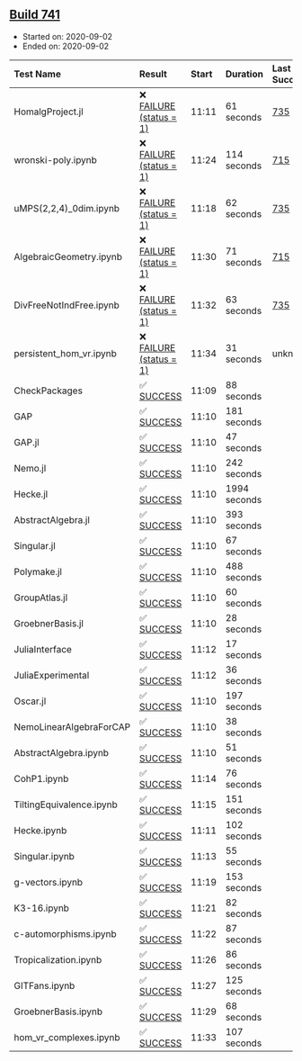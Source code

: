 ## [Build 741](https://oscarci.mathematik.uni-kl.de/job/oscar-stable/741/)

* Started on: 2020-09-02
* Ended on: 2020-09-02

| Test Name    | Result | Start | Duration | Last Success | First Failure |
|:-------------|:-------|:------|:---------|:-------------|:--------------|
| HomalgProject.jl | ❌ [FAILURE (status = 1)](https://oscarci.mathematik.uni-kl.de/job/oscar-stable/741/artifact/logs/build-741/HomalgProject.jl.log) | 11:11 | 61 seconds | [735](https://oscarci.mathematik.uni-kl.de/job/oscar-stable/735/) | [736](https://oscarci.mathematik.uni-kl.de/job/oscar-stable/736/) |
| wronski-poly.ipynb | ❌ [FAILURE (status = 1)](https://oscarci.mathematik.uni-kl.de/job/oscar-stable/741/artifact/logs/build-741/wronski-poly.ipynb.log) | 11:24 | 114 seconds | [715](https://oscarci.mathematik.uni-kl.de/job/oscar-stable/715/) | [716](https://oscarci.mathematik.uni-kl.de/job/oscar-stable/716/) |
| uMPS(2,2,4)_0dim.ipynb | ❌ [FAILURE (status = 1)](https://oscarci.mathematik.uni-kl.de/job/oscar-stable/741/artifact/logs/build-741/uMPS-2-2-4-_0dim.ipynb.log) | 11:18 | 62 seconds | [735](https://oscarci.mathematik.uni-kl.de/job/oscar-stable/735/) | [736](https://oscarci.mathematik.uni-kl.de/job/oscar-stable/736/) |
| AlgebraicGeometry.ipynb | ❌ [FAILURE (status = 1)](https://oscarci.mathematik.uni-kl.de/job/oscar-stable/741/artifact/logs/build-741/AlgebraicGeometry.ipynb.log) | 11:30 | 71 seconds | [715](https://oscarci.mathematik.uni-kl.de/job/oscar-stable/715/) | [716](https://oscarci.mathematik.uni-kl.de/job/oscar-stable/716/) |
| DivFreeNotIndFree.ipynb | ❌ [FAILURE (status = 1)](https://oscarci.mathematik.uni-kl.de/job/oscar-stable/741/artifact/logs/build-741/DivFreeNotIndFree.ipynb.log) | 11:32 | 63 seconds | [735](https://oscarci.mathematik.uni-kl.de/job/oscar-stable/735/) | [736](https://oscarci.mathematik.uni-kl.de/job/oscar-stable/736/) |
| persistent_hom_vr.ipynb | ❌ [FAILURE (status = 1)](https://oscarci.mathematik.uni-kl.de/job/oscar-stable/741/artifact/logs/build-741/persistent_hom_vr.ipynb.log) | 11:34 | 31 seconds | unknown | unknown |
| CheckPackages | ✅ [SUCCESS](https://oscarci.mathematik.uni-kl.de/job/oscar-stable/741/artifact/logs/build-741/CheckPackages.log) | 11:09 | 88 seconds |  |  |
| GAP | ✅ [SUCCESS](https://oscarci.mathematik.uni-kl.de/job/oscar-stable/741/artifact/logs/build-741/GAP.log) | 11:10 | 181 seconds |  |  |
| GAP.jl | ✅ [SUCCESS](https://oscarci.mathematik.uni-kl.de/job/oscar-stable/741/artifact/logs/build-741/GAP.jl.log) | 11:10 | 47 seconds |  |  |
| Nemo.jl | ✅ [SUCCESS](https://oscarci.mathematik.uni-kl.de/job/oscar-stable/741/artifact/logs/build-741/Nemo.jl.log) | 11:10 | 242 seconds |  |  |
| Hecke.jl | ✅ [SUCCESS](https://oscarci.mathematik.uni-kl.de/job/oscar-stable/741/artifact/logs/build-741/Hecke.jl.log) | 11:10 | 1994 seconds |  |  |
| AbstractAlgebra.jl | ✅ [SUCCESS](https://oscarci.mathematik.uni-kl.de/job/oscar-stable/741/artifact/logs/build-741/AbstractAlgebra.jl.log) | 11:10 | 393 seconds |  |  |
| Singular.jl | ✅ [SUCCESS](https://oscarci.mathematik.uni-kl.de/job/oscar-stable/741/artifact/logs/build-741/Singular.jl.log) | 11:10 | 67 seconds |  |  |
| Polymake.jl | ✅ [SUCCESS](https://oscarci.mathematik.uni-kl.de/job/oscar-stable/741/artifact/logs/build-741/Polymake.jl.log) | 11:10 | 488 seconds |  |  |
| GroupAtlas.jl | ✅ [SUCCESS](https://oscarci.mathematik.uni-kl.de/job/oscar-stable/741/artifact/logs/build-741/GroupAtlas.jl.log) | 11:10 | 60 seconds |  |  |
| GroebnerBasis.jl | ✅ [SUCCESS](https://oscarci.mathematik.uni-kl.de/job/oscar-stable/741/artifact/logs/build-741/GroebnerBasis.jl.log) | 11:10 | 28 seconds |  |  |
| JuliaInterface | ✅ [SUCCESS](https://oscarci.mathematik.uni-kl.de/job/oscar-stable/741/artifact/logs/build-741/JuliaInterface.log) | 11:12 | 17 seconds |  |  |
| JuliaExperimental | ✅ [SUCCESS](https://oscarci.mathematik.uni-kl.de/job/oscar-stable/741/artifact/logs/build-741/JuliaExperimental.log) | 11:12 | 36 seconds |  |  |
| Oscar.jl | ✅ [SUCCESS](https://oscarci.mathematik.uni-kl.de/job/oscar-stable/741/artifact/logs/build-741/Oscar.jl.log) | 11:10 | 197 seconds |  |  |
| NemoLinearAlgebraForCAP | ✅ [SUCCESS](https://oscarci.mathematik.uni-kl.de/job/oscar-stable/741/artifact/logs/build-741/NemoLinearAlgebraForCAP.log) | 11:10 | 38 seconds |  |  |
| AbstractAlgebra.ipynb | ✅ [SUCCESS](https://oscarci.mathematik.uni-kl.de/job/oscar-stable/741/artifact/logs/build-741/AbstractAlgebra.ipynb.log) | 11:10 | 51 seconds |  |  |
| CohP1.ipynb | ✅ [SUCCESS](https://oscarci.mathematik.uni-kl.de/job/oscar-stable/741/artifact/logs/build-741/CohP1.ipynb.log) | 11:14 | 76 seconds |  |  |
| TiltingEquivalence.ipynb | ✅ [SUCCESS](https://oscarci.mathematik.uni-kl.de/job/oscar-stable/741/artifact/logs/build-741/TiltingEquivalence.ipynb.log) | 11:15 | 151 seconds |  |  |
| Hecke.ipynb | ✅ [SUCCESS](https://oscarci.mathematik.uni-kl.de/job/oscar-stable/741/artifact/logs/build-741/Hecke.ipynb.log) | 11:11 | 102 seconds |  |  |
| Singular.ipynb | ✅ [SUCCESS](https://oscarci.mathematik.uni-kl.de/job/oscar-stable/741/artifact/logs/build-741/Singular.ipynb.log) | 11:13 | 55 seconds |  |  |
| g-vectors.ipynb | ✅ [SUCCESS](https://oscarci.mathematik.uni-kl.de/job/oscar-stable/741/artifact/logs/build-741/g-vectors.ipynb.log) | 11:19 | 153 seconds |  |  |
| K3-16.ipynb | ✅ [SUCCESS](https://oscarci.mathematik.uni-kl.de/job/oscar-stable/741/artifact/logs/build-741/K3-16.ipynb.log) | 11:21 | 82 seconds |  |  |
| c-automorphisms.ipynb | ✅ [SUCCESS](https://oscarci.mathematik.uni-kl.de/job/oscar-stable/741/artifact/logs/build-741/c-automorphisms.ipynb.log) | 11:22 | 87 seconds |  |  |
| Tropicalization.ipynb | ✅ [SUCCESS](https://oscarci.mathematik.uni-kl.de/job/oscar-stable/741/artifact/logs/build-741/Tropicalization.ipynb.log) | 11:26 | 86 seconds |  |  |
| GITFans.ipynb | ✅ [SUCCESS](https://oscarci.mathematik.uni-kl.de/job/oscar-stable/741/artifact/logs/build-741/GITFans.ipynb.log) | 11:27 | 125 seconds |  |  |
| GroebnerBasis.ipynb | ✅ [SUCCESS](https://oscarci.mathematik.uni-kl.de/job/oscar-stable/741/artifact/logs/build-741/GroebnerBasis.ipynb.log) | 11:29 | 68 seconds |  |  |
| hom_vr_complexes.ipynb | ✅ [SUCCESS](https://oscarci.mathematik.uni-kl.de/job/oscar-stable/741/artifact/logs/build-741/hom_vr_complexes.ipynb.log) | 11:33 | 107 seconds |  |  |
